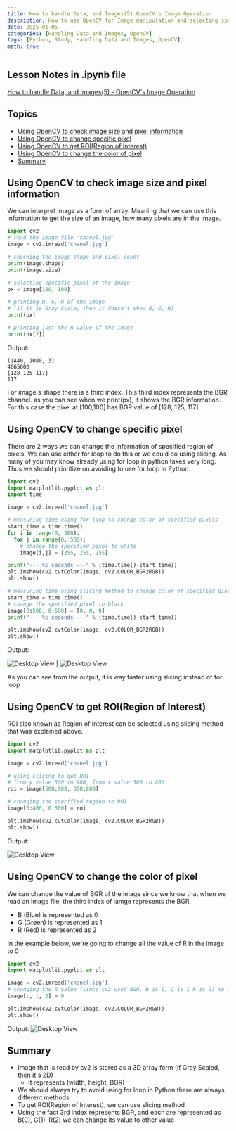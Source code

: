 ```yaml
---
title: How to handle Data, and Images(5) OpenCV's Image Operation
description: How to use OpenCV for Image manipulation and selecting specific pixels
date: 2025-01-05
categories: [Handling Data and Images, OpenCV]
tags: [Python, Study, Handling Data and Images, OpenCV]
math: true
---
```


## Lesson Notes in .ipynb file

[How to handle Data, and Images(5) - OpenCV's Image Operation](https://github.com/hyeonukim/DataProcessing_ImageHandling/blob/main/How_to_handle_Data%2C_and_Images(5)_OpenCV's_Image_Operation.ipynb)

## Topics

- [Using OpenCV to check image size and pixel information](#using-opencv-to-check-image-size-and-pixel-information)
- [Using OpenCV to change specific pixel](#using-opencv-to-change-specific-pixel)
- [Using OpenCV to get ROI(Region of Interest)](#using-opencv-to-get-roiregion-of-interest)
- [Using OpenCV to change the color of pixel](#using-opencv-to-change-the-color-of-pixel)
- [Summary](#summary)

## Using OpenCV to check image size and pixel information 

We can interpret image as a form of array. Meaning that we can use this information to get the size of an image, how many pixels are in the image.

```python
import cv2
# read the image file 'chanel.jpg'
image = cv2.imread('chanel.jpg')

# checking the image shape and pixel count
print(image.shape)
print(image.size)

# selecting specific pixel of the image
px = image[100, 100]

# printing B, G, R of the image
# (if it is Gray Scale, then it doesn't show B, G, R)
print(px)

# printing just the R value of the image
print(px[2])
```

Output:
```
(1440, 1080, 3)
4665600
[128 125 117]
117
```

For image's shape there is a third index. This third index represents the BGR channel. as you can see when we print(px), it shows the BGR information. For this case the pixel at [100,100] has BGR value of [128, 125, 117]

## Using OpenCV to change specific pixel

There are 2 ways we can change the information of specified region of pixels. We can use either for loop to do this or we could do using slicing. As many of you may know already using for loop in python takes very long. Thus we should prioritize on avoiding to use for loop in Python.

```python
import cv2
import matplotlib.pyplot as plt
import time

image = cv2.imread('chanel.jpg')

# measuring time using for loop to change color of specified pixels
start_time = time.time()
for i in range(0, 500):
  for j in range(0, 500):
    # change the specified pixel to white
    image[i,j] = [255, 255, 255]

print("--- %s seconds ---" % (time.time()-start_time))
plt.imshow(cv2.cvtColor(image, cv2.COLOR_BGR2RGB))
plt.show()

# measuring time using slicing method to change color of specified pixels
start_time = time.time()
# change the specified pixel to black
image[0:500, 0:500] = [0, 0, 0]
print("--- %s seconds ---" % (time.time()-start_time))

plt.imshow(cv2.cvtColor(image, cv2.COLOR_BGR2RGB))
plt.show()
```

Output:

![Desktop View](/assets/img/HandleImageData/5-forloop.PNG) | ![Desktop View](/assets/img/HandleImageData/5-slicing.PNG)

As you can see from the output, it is way faster using slicing instead of for loop


## Using OpenCV to get ROI(Region of Interest)

ROI also known as Region of Interest can be selected using slicing method that was explained above.

```python
import cv2
import matplotlib.pyplot as plt

image = cv2.imread('chanel.jpg')

# using slicing to get ROI
# from y value 500 to 900, from x value 300 to 800
roi = image[500:900, 300:800]

# changing the specified region to ROI
image[0:400, 0:500] = roi

plt.imshow(cv2.cvtColor(image, cv2.COLOR_BGR2RGB))
plt.show()
```

Output:

![Desktop View](/assets/img/HandleImageData/5-roi.PNG)

## Using OpenCV to change the color of pixel

We can change the value of BGR of the image since we know that when we read an image file, the third index of iamge represents the BGR.
- B (Blue) is represented as 0
- G (Green) is represented as 1
- R (Red) is represented as 2

In the example below, we're going to change all the value of R in the image to 0

```python
import cv2
import matplotlib.pyplot as plt

image = cv2.imread('chanel.jpg')
# changing the R value (since cv2 used BGR, B is 0, G is 1 R is 2) to 0
image[:, :, 2] = 0

plt.imshow(cv2.cvtColor(image, cv2.COLOR_BGR2RGB))
plt.show()
```

Output:
![Desktop View](/assets/img/HandleImageData/5-color.PNG)


## Summary

- Image that is read by cv2 is stored as a 3D array form (if Gray Scaled, then it's 2D)
    - It represents (width, height, BGR)
- We should always try to avoid using for loop in Python there are always different methods
- To get ROI(Region of Interest), we can use slicing method
- Using the fact 3rd index represents BGR, and each are represented as B(0), G(1), R(2) we can change its value to other value